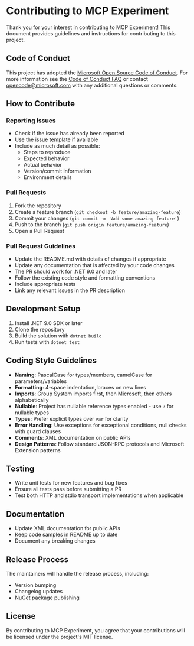 # Contributing to MCP Experiment
Thank you for your interest in contributing to MCP Experiment! This document provides guidelines and instructions for contributing to this project.

## Code of Conduct

This project has adopted the [Microsoft Open Source Code of Conduct](https://opensource.microsoft.com/codeofconduct/). For more information see the [Code of Conduct FAQ](https://opensource.microsoft.com/codeofconduct/faq/) or contact [opencode@microsoft.com](mailto:opencode@microsoft.com) with any additional questions or comments.

## How to Contribute

### Reporting Issues

- Check if the issue has already been reported
- Use the issue template if available
- Include as much detail as possible:
  - Steps to reproduce
  - Expected behavior
  - Actual behavior
  - Version/commit information
  - Environment details

### Pull Requests

1. Fork the repository
2. Create a feature branch (`git checkout -b feature/amazing-feature`)
3. Commit your changes (`git commit -m 'Add some amazing feature'`)
4. Push to the branch (`git push origin feature/amazing-feature`)
5. Open a Pull Request

### Pull Request Guidelines

- Update the README.md with details of changes if appropriate
- Update any documentation that is affected by your code changes
- The PR should work for .NET 9.0 and later
- Follow the existing code style and formatting conventions
- Include appropriate tests
- Link any relevant issues in the PR description

## Development Setup

1. Install .NET 9.0 SDK or later
2. Clone the repository
3. Build the solution with `dotnet build`
4. Run tests with `dotnet test`

## Coding Style Guidelines

- **Naming**: PascalCase for types/members, camelCase for parameters/variables
- **Formatting**: 4-space indentation, braces on new lines
- **Imports**: Group System imports first, then Microsoft, then others alphabetically
- **Nullable**: Project has nullable reference types enabled - use `?` for nullable types
- **Types**: Prefer explicit types over `var` for clarity
- **Error Handling**: Use exceptions for exceptional conditions, null checks with guard clauses
- **Comments**: XML documentation on public APIs
- **Design Patterns**: Follow standard JSON-RPC protocols and Microsoft Extension patterns

## Testing

- Write unit tests for new features and bug fixes
- Ensure all tests pass before submitting a PR
- Test both HTTP and stdio transport implementations when applicable

## Documentation

- Update XML documentation for public APIs
- Keep code samples in README up to date
- Document any breaking changes

## Release Process

The maintainers will handle the release process, including:
- Version bumping
- Changelog updates
- NuGet package publishing

## License

By contributing to MCP Experiment, you agree that your contributions will be licensed under the project's MIT license.
